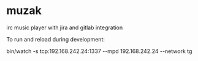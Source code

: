 # muzak
irc music player with jira and gitlab integration

To run and reload during development:

   bin/watch -s tcp:192.168.242.24:1337 --mpd 192.168.242.24 --network tg
